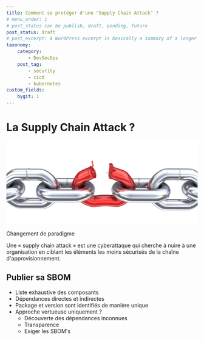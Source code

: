 ```yaml
---
title: Comment se protéger d'une "Supply Chain Attack" ?
# menu_order: 1
# post_status can be publish, draft, pending, future
post_status: draft
# post_excerpt: A WordPress excerpt is basically a summary of a longer article, often used as a replacement on the blog index and archives pages to avoid needing to display the full content of each post. By default, WordPress generates excerpts by simply selecting the first 55 words of a post
taxonomy:
    category: 
        - DevSecOps
    post_tag:
        - security
        - cicd
        - kubernetes
custom_fields:
    bygit: 1   
---
```



# La Supply Chain Attack ?

![Broken Chain](/_images/chain-broken-nobg.png)

Changement de paradigme

Une « supply chain attack » est une cyberattaque qui cherche à nuire à une organisation en ciblant les éléments les moins sécurisés de la chaîne d'approvisionnement.


## Publier sa SBOM

* Liste exhaustive des composants 
* Dépendances directes et indirectes
* Package et version sont identifiés de manière unique
* Approche vertueuse uniquement ?
    * Découverte des dépendances inconnues
    * Transparence
    * Exiger les SBOM's
